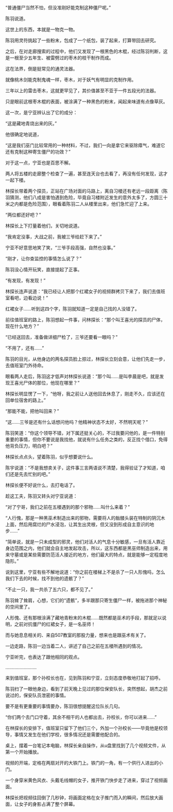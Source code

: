 “普通僵尸当然不怕，但没准刚好能克制这种僵尸呢。”

陈羽说道。

这世上的东西，本就是一物克一物。

陈羽用灵符挑起了一些粉末，包成了一个纸包，装了起来，打算带回去研究。

之后，在对走廊搜索的过程中，他们又发现了一根黑色的木棍，经过陈羽判断，这是一根至少五年生、被雷劈过的枣木的枝干制作而成。

这在法界，倒是挺常见的通灵法器。

就像桃木剑能克制鬼魂一样，枣木，对于妖气有明显的克制作用。

三年以上的雷击枣木，这就更罕见了，其价值甚至不亚于一件五段光的法器。

只是眼前这根枣木棍的表面，被涂满了一种黑色的粉末，闻起来味道有点像草灰。

这一次，是宁亚辨认出了它的成分：

“这是藏地青烧出来的灰。”

他很确定地说道，

“这是我们巫门比较常用的一种材料，不过，我们一向是拿它来驱除瘴气，难道它还有克制这种寄生僵尸的功效？”

对于这一点，宁亚也是百思不解。

两人将五楼的走廊整个检查了一遍，甚至连天台也去看了，再没有任何发现，这才一起下楼。

林探长带着两个探员，正站在广场对面的马路上，离自习楼还有老远一段距离（陈羽猜测，他们八成是害怕遇到危险，毕竟自习楼附近发生的意外太多了，方圆三十米之内都是危险范围），眼看着陈羽二人从楼里出来，他们急忙迎了上来。

“两位都还好吧？”

林探长上下打量着他们，关切地说道。

“我肯定没事，大战之前，我被三爷给赶下来了。”

宁亚不好意思地笑了笑，“三爷手段高强，自然也没事。”

“刚才，让你查监控的事情怎么说了？”

陈羽没心情开玩笑，直接提起了正事。

“有发现，有发现！”

林探长连声说道：“我已经让人把那个红裙女子的视频群拷贝下来了，我们去值班室看吧，边看边说！”

红裙女子……听到这四个字，陈羽就知道一定是自己找的人没错了。

前往值班室的路上，陈羽想起一件事，问林探长：“那个叫王喜光的探员的尸体，现在什么地方？”

“已经送回去，准备做详细尸检了，三爷还要看一眼吗？”

“不用了，还有……”

陈羽的目光，从他身边的两名探员脸上掠过，林探长立刻会意，让他们先走一步，去值班室门外待命。

眼看两人走后，陈羽这才低声对林探长说道：“那个叫……是叫李晨是吧，就是发现王喜光尸体的那位，他现在哪里？”

林探长明显愣了一下，“他呀，我之前让人送他回去休息了，刚走不久，应该还在回单位宿舍的路上。”

“那能不能，把他叫回来？”

“这……三爷是还有什么话想问他吗？他精神状态不太好，不然明天呢？”

陈羽笑道：“你这个领导不错，对下属还挺关心的，不过我要问他的，是一件特别重要的事情，但你不要说是我找他，就说有什么任务之类的，反正找个借口，免得他背负压力，明白吧？”

林探长点点头，望着陈羽，似乎想要说什么。

陈宇说道：“不是我想卖关子，这件事三言两语说不清楚，我得验证了才知道，咱们还是先去忙别的吧。”

林探长便不好说什么，去打电话了。

趁这工夫，陈羽又转头对宁亚说道：

“对了宁哥，我们之前在五楼遇到的那个邪物……叫什么来着？”

“人行傀，那是一种黑巫术制造出来的邪物，需要将人的骷髅头装在特制的阴沉木上面，然后用腐烂的尸水浸泡，让其生出灵根，但又没到形成自主意识的地步……”

“简单说，就是一只未成型的邪灵，他们对活人的气息十分敏感，一旦有活人靠近身边范围之内，他们就会自主地发起攻击，所以，这东西都是黑巫师制造出来，用来守墓或是某些需要防范活人接近的地方，他们最大的特点，就是能够一定程度地隐形。”

说到这里，宁亚有些不解地说道：“你之前在楼梯上不是杀了一只人形傀吗，怎么我们下去的时候，找不到他的遗骸了？”

“不止一只，我一共杀了五六只，都不见了。”

陈羽耸了耸肩，心想，它们的“遗骸”，多半跟那只寄生僵尸一样，被拖进那个神秘的空间里了。

人形傀、还有那根涂满了藏地青粉末的木棍……既然都是巫术的手段，那就足以说明，之前对抗僵尸的红裙女子，是一名巫师！

而与她息息相关的、来自507教室的那股力量，想来也是跟巫术有关了。

一边走路，陈羽一边当着二人，讲述了自己之前在五楼所遇到的情况。

宁亚听完，也表达了跟他相同的观点。

……………………

来到值班室，那个孙校长也在，见到陈羽和宁亚，立刻态度恭敬地打起了招呼。

陈羽扫了一眼他身边，看到了前天晚上见过的那位保安队长，突然想起，胡杰之前说过的，保安队员泄密的事情。

要不是有更重要的事情要办，陈羽很想提醒这位队长几句。

“你们两个去门口守着，其余不相干的人也都出去，孙校长，你可以进来……”

在林探长的安排下，值班室只留下了他们三个，外加一个孙校长——毕竟他是校领导，事情又发生在他们学校，很多情况还是需要他配合的。

桌上，摆着一台笔记本电脑，林探长亲自操作，从u盘里找到了几个视频文件，从第一个开始播放。

视频的开端，定格在两扇对开的大铁门上。铁门的一角，有一个供行人进出的小门。

一个身穿米黄色风衣、头戴毛线帽的女子，推开铁门快步走了进来，穿过了视频画面。

林探长把视频往回倒了几秒钟，将画面定格在女子推门而入的瞬间，然后放大画面，让女子的身影占满了整个屏幕。
